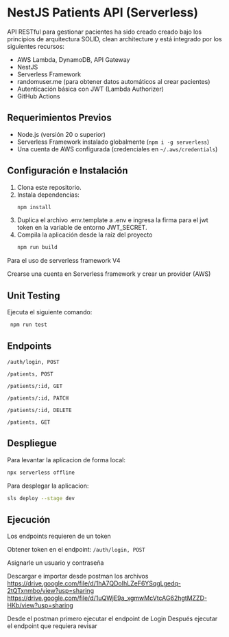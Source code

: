 # NestJS Patients API (Serverless)

API RESTful para gestionar pacientes ha sido creado creado bajo los principios de arquitectura SOLID, clean architecture y está integrado por los siguientes recursos:
- AWS Lambda, DynamoDB, API Gateway
- NestJS
- Serverless Framework
- randomuser.me (para obtener datos automáticos al crear pacientes)
- Autenticación básica con JWT (Lambda Authorizer)
- GitHub Actions

## Requerimientos Previos

- Node.js (versión 20 o superior)
- Serverless Framework instalado globalmente (`npm i -g serverless`)
- Una cuenta de AWS configurada (credenciales en `~/.aws/credentials`)

## Configuración e Instalación

1. Clona este repositorio.
2. Instala dependencias:
   ```bash
   npm install
3. Duplica el archivo .env.template a .env e ingresa la firma para el jwt token en la variable de entorno JWT_SECRET.
4. Compila la aplicación desde la raíz del proyecto
   ```bash
   npm run build
   ```
Para el uso de serverless framework V4

Crearse una cuenta en Serverless framework y crear un provider (AWS) 

## Unit Testing

Ejecuta el siguiente comando:
   ```bash
    npm run test
   ```

## Endpoints

`/auth/login, POST`

`/patients, POST`

`/patients/:id, GET`

`/patients/:id, PATCH`

`/patients/:id, DELETE`

`/patients, GET`



## Despliegue


Para levantar la aplicacion de forma local:
```bash
npx serverless offline
```
Para desplegar la aplicacion:
```bash
sls deploy --stage dev
```

## Ejecución

Los endpoints requieren de un token

Obtener token en el endpoint:
`/auth/login, POST`

Asignarle un usuario y contraseña

Descargar e importar desde postman los archivos
https://drive.google.com/file/d/1hA7QDoIhLZeF6YSqgLgedq-2tQTxnmbo/view?usp=sharing
https://drive.google.com/file/d/1uQWjE9a_xgmwMcVtcAG62hgtMZZD-HKb/view?usp=sharing

Desde el postman primero ejecutar el endpoint de Login
Después ejecutar el endpoint que requiera revisar 

